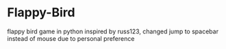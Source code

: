 # Flappy-Bird
flappy bird game in python
inspired by russ123, changed jump to spacebar instead of mouse due to personal preference
